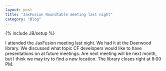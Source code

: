 ```yaml
---
layout: post
title: "JaxFusion Roundtable meeting last night"
category: "Blog"
---
```

{% include JB/setup %}

I attended the JaxFusion meeting last night. We had it at the Deerwood library. We discussed what topic CF developers would like to have presentations on at future meetings. Are next meeting will be next month, but I think we may try to find a new location. The library closes right at 8:00 PM.